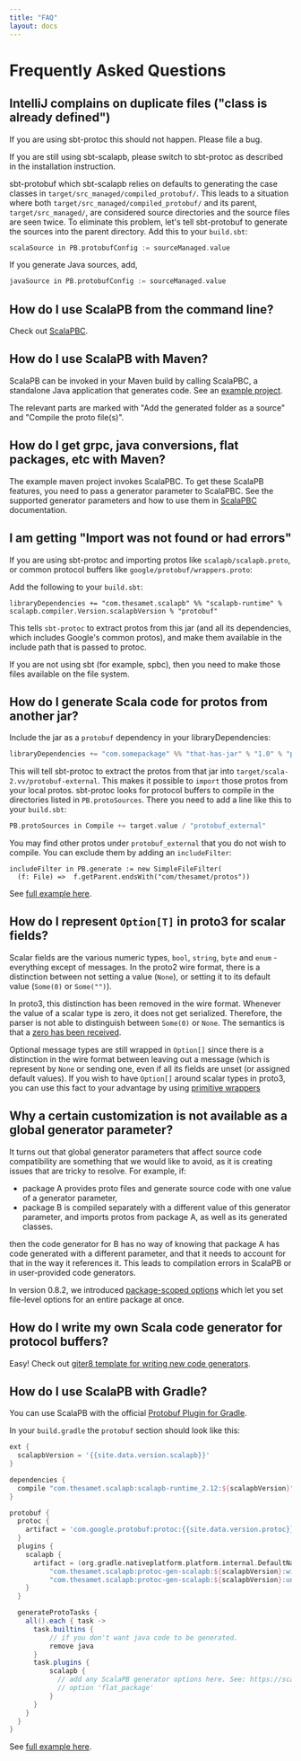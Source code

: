 ```yaml
---
title: "FAQ"
layout: docs
---
```


# Frequently Asked Questions

## IntelliJ complains on duplicate files ("class is already defined")

If you are using sbt-protoc this should not happen. Please file a bug.

If you are still using sbt-scalapb, please switch to sbt-protoc as described
in the installation instruction.

sbt-protobuf which sbt-scalapb relies on defaults to generating the case
classes in `target/src_managed/compiled_protobuf/`.  This leads to a situation
where both `target/src_managed/compiled_protobuf/` and its parent, `target/src_managed/`,
are considered source directories and the source files are seen twice. To
eliminate this problem, let's tell sbt-protobuf to generate the sources into
the parent directory. Add this to your `build.sbt`:

```scala
scalaSource in PB.protobufConfig := sourceManaged.value
```

If you generate Java sources, add,

```scala
javaSource in PB.protobufConfig := sourceManaged.value
```

## How do I use ScalaPB from the command line?

Check out [ScalaPBC]({{site.baseurl}}/scalapbc.html).

## How do I use ScalaPB with Maven?

ScalaPB can be invoked in your Maven build by calling ScalaPBC, a standalone
Java application that generates code. See an [example project](https://github.com/thesamet/scalapb-maven-example).

The relevant parts are marked with "Add the generated folder as a source" and
"Compile the proto file(s)".

## How do I get grpc, java conversions, flat packages, etc with Maven?

The example maven project invokes ScalaPBC. To get these ScalaPB features, you need to pass a
generator parameter to ScalaPBC. See the supported generator parameters and how to use them in
[ScalaPBC]({{site.baseurl}}/scalapbc.html) documentation.

## I am getting "Import was not found or had errors"

If you are using sbt-protoc and importing protos like `scalapb/scalapb.proto`,
or common protocol buffers like `google/protobuf/wrappers.proto`:

Add the following to your `build.sbt`:

    libraryDependencies += "com.thesamet.scalapb" %% "scalapb-runtime" % scalapb.compiler.Version.scalapbVersion % "protobuf"

This tells `sbt-protoc` to extract protos from this jar (and all its
dependencies, which includes Google's common protos), and make them available
in the include path that is passed to protoc.

If you are not using sbt (for example, spbc), then you need to make those
files available on the file system.

## How do I generate Scala code for protos from another jar?

Include the jar as a `protobuf` dependency in your libraryDependencies:

```scala
libraryDependencies += "com.somepackage" %% "that-has-jar" % "1.0" % "protobuf"
```

This will tell sbt-protoc to extract the protos from that jar into
`target/scala-2.vv/protobuf-external`. This makes it possible to `import`
those protos from your local protos. sbt-protoc looks for protocol buffers to
compile in the directories listed in `PB.protoSources`. There you need to
add a line like this to your `build.sbt`:

```scala
PB.protoSources in Compile += target.value / "protobuf_external"
```

You may find other protos under `protobuf_external` that you do not wish to
compile. You can exclude them by adding an `includeFilter`:

    includeFilter in PB.generate := new SimpleFileFilter(
      (f: File) =>  f.getParent.endsWith("com/thesamet/protos"))

See [full example here](https://github.com/thesamet/sbt-protoc/tree/master/examples/multi-with-external-jar).

## How do I represent `Option[T]` in proto3 for scalar fields?

Scalar fields are the various numeric types, `bool`, `string`, `byte` and `enum` -
everything except of messages. In the proto2 wire format, there is a distinction between
not setting a value (`None`), or setting it to its default value (`Some(0)` or
`Some("")`).

In proto3, this distinction has been removed in the wire format. Whenever the value
of a scalar type is zero, it does not get serialized. Therefore, the parser is not
able to distinguish between `Some(0)` or `None`. The semantics is that a [zero
has been received](https://developers.google.com/protocol-buffers/docs/proto3#default).

Optional message types are still wrapped in `Option[]` since there is a
distinction in the wire format between leaving out a message (which is
represent by `None` or sending one, even if all its fields are unset (or
assigned default values). If you wish to have `Option[]` around scalar
types in proto3, you can use this fact to your advantage by using [primitive wrappers]({{site.baseurl}}/customizations.html#primitive-wrappers)

## Why a certain customization is not available as a global generator parameter?

It turns out that global generator parameters that affect source code compatibility are something that we would like to avoid, as it is creating issues that are tricky to resolve. For example, if:

- package A provides proto files and generate source code with one value of a generator parameter,
- package B is compiled separately with a different value of this generator parameter, and imports protos from package A, as well as its generated classes.

then the code generator for B has no way of knowing that package A has code generated with a different parameter, and that it needs to account for that in the way it references it. This leads to compilation errors in ScalaPB or in user-provided code generators.

In version 0.8.2, we introduced [package-scoped options]({{site.baseurl}}/customizations.html#package-scoped-options) which let you set file-level options for an entire package at once.

## How do I write my own Scala code generator for protocol buffers?

Easy! Check out [giter8 template for writing new code generators](https://github.com/scalapb/scalapb-plugin-template.g8).

## How do I use ScalaPB with Gradle?

You can use ScalaPB with the official [Protobuf Plugin for Gradle](https://github.com/google/protobuf-gradle-plugin).

In your `build.gradle` the `protobuf` section should look like this:

```gradle
ext {
  scalapbVersion = '{{site.data.version.scalapb}}'
}

dependencies {
  compile "com.thesamet.scalapb:scalapb-runtime_2.12:${scalapbVersion}"
}

protobuf {
  protoc {
    artifact = 'com.google.protobuf:protoc:{{site.data.version.protoc}}'
  }
  plugins {
    scalapb {
      artifact = (org.gradle.nativeplatform.platform.internal.DefaultNativePlatform.getCurrentOperatingSystem().isWindows()) ?
          "com.thesamet.scalapb:protoc-gen-scalapb:${scalapbVersion}:windows@bat" :
          "com.thesamet.scalapb:protoc-gen-scalapb:${scalapbVersion}:unix@sh"
    }
  }

  generateProtoTasks {
    all().each { task ->
      task.builtins {
          // if you don't want java code to be generated.
          remove java
      }
      task.plugins {
          scalapb {
            // add any ScalaPB generator options here. See: https://scalapb.github.io/scalapbc.html#passing-generator-parameters
            // option 'flat_package'
          }
      }
    }
  }
}
```

See [full example here](https://github.com/scalapb/gradle-demo).
